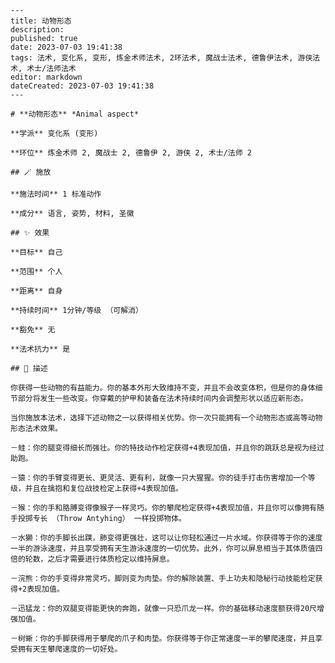 
    ---
    title: 动物形态
    description: 
    published: true
    date: 2023-07-03 19:41:38
    tags: 法术, 变化系, 变形, 炼金术师法术, 2环法术, 魔战士法术, 德鲁伊法术, 游侠法术, 术士/法师法术
    editor: markdown
    dateCreated: 2023-07-03 19:41:38
    ---

    # **动物形态** *Animal aspect*

    **学派** 变化系 (变形) 

    **环位** 炼金术师 2, 魔战士 2, 德鲁伊 2, 游侠 2, 术士/法师 2

    ## 🪄 施放

    **施法时间** 1 标准动作

    **成分** 语言, 姿势, 材料, 圣徽

    ## ✨ 效果 

    **目标** 自己 

    **范围** 个人

    **距离** 自身  

    **持续时间** 1分钟/等级 （可解消） 

    **豁免** 无

    **法术抗力** 是

    ## 📖 描述

    你获得一些动物的有益能力。你的基本外形大致维持不变，并且不会改变体积，但是你的身体细节部分将发生一些改变。你穿戴的护甲和装备在法术持续时间内会调整形状以适应新形态。

    当你施放本法术，选择下述动物之一以获得相关优势。你一次只能拥有一个动物形态或高等动物形态法术效果。

    －蛙：你的腿变得细长而强壮。你的特技动作检定获得+4表现加值，并且你的跳跃总是视为经过助跑。

    －猿：你的手臂变得更长、更灵活、更有利，就像一只大猩猩。你的徒手打击伤害增加一个等级，并且在擒抱和复位战技检定上获得+4表现加值。

    －猴：你的手和胳膊变得像猴子一样灵巧。你的攀爬检定获得+4表现加值，并且你可以像拥有随手投掷专长 （Throw Antyhing） 一样投掷物体。

    －水獭：你的手脚长出蹼，肺变得更强壮，这可以让你轻松通过一片水域。你获得等于你的速度一半的游泳速度，并且享受拥有天生游泳速度的一切优势。此外，你可以屏息相当于其体质值四倍的轮数，之后才需要进行体质检定以维持屏息。

    －浣熊：你的手变得非常灵巧，脚则变为肉垫。你的解除装置、手上功夫和隐秘行动技能检定获得+2表现加值。

    －迅猛龙：你的双腿变得能更快的奔跑，就像一只恐爪龙一样。你的基础移动速度额获得20尺增强加值。

    －树蜥：你的手脚获得用于攀爬的爪子和肉垫。你获得等于你正常速度一半的攀爬速度，并且享受拥有天生攀爬速度的一切好处。
    